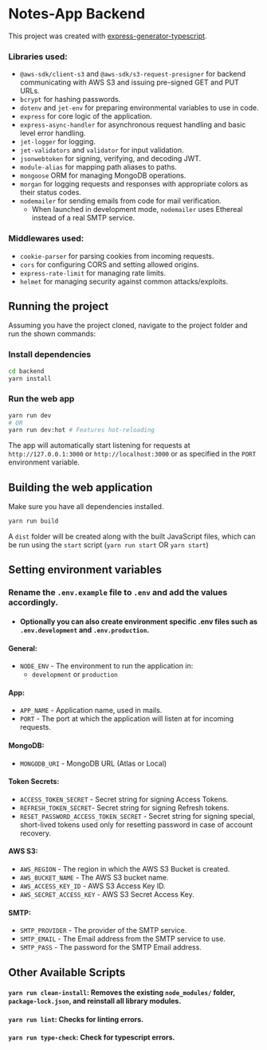 # Notes-App Backend

This project was created with [express-generator-typescript](https://github.com/seanpmaxwell/express-generator-typescript).

### Libraries used:
- `@aws-sdk/client-s3` and `@aws-sdk/s3-request-presigner` for backend communicating with AWS S3 and issuing pre-signed GET and PUT URLs.
- `bcrypt` for hashing passwords.
- `dotenv` and `jet-env` for preparing environmental variables to use in code.
- `express` for core logic of the application.
- `express-async-handler` for asynchronous request handling and basic level error handling.
- `jet-logger` for logging.
- `jet-validators` and `validator` for input validation.
- `jsonwebtoken` for signing, verifying, and decoding JWT.
- `module-alias` for mapping path aliases to paths.
- `mongoose` ORM for managing MongoDB operations.
- `morgan` for logging requests and responses with appropriate colors as their status codes.
- `nodemailer` for sending emails from code for mail verification.
    - When launched in development mode, `nodemailer` uses Ethereal instead of a real SMTP service.

### Middlewares used:
- `cookie-parser` for parsing cookies from incoming requests.
- `cors` for configuring CORS and setting allowed origins.
- `express-rate-limit` for managing rate limits.
- `helmet` for managing security against common attacks/exploits.

## Running the project
Assuming you have the project cloned, navigate to the project folder and run the shown commands:
### Install dependencies
```bash
cd backend
yarn install
```

### Run the web app
```bash
yarn run dev
# OR
yarn run dev:hot # Features hot-reloading
```

The app will automatically start listening for requests at `http://127.0.0.1:3000` or `http://localhost:3000` or as specified in the `PORT` environment variable.

## Building the web application
Make sure you have all dependencies installed.

```bash
yarn run build
```
A `dist` folder will be created along with the built JavaScript files, which can be run using the `start` script (`yarn run start` OR `yarn start`)

## Setting environment variables
### Rename the `.env.example` file to `.env` and add the values accordingly.
- #### Optionally you can also create environment specific .env files such as `.env.development` and `.env.production`.
#### General:
- `NODE_ENV` - The environment to run the application in:
    - `development` or `production`
#### App:
- `APP_NAME` - Application name, used in mails.
- `PORT` - The port at which the application will listen at for incoming requests.
#### MongoDB:
- `MONGODB_URI` - MongoDB URL (Atlas or Local)
#### Token Secrets:
- `ACCESS_TOKEN_SECRET` - Secret string for signing Access Tokens.
- `REFRESH_TOKEN_SECRET`- Secret string for signing Refresh tokens.
- `RESET_PASSWORD_ACCESS_TOKEN_SECRET` - Secret string for signing special, short-lived tokens used only for resetting password in case of account recovery.

#### AWS S3:
- `AWS_REGION` - The region in which the AWS S3 Bucket is created.
- `AWS_BUCKET_NAME` - The AWS S3 bucket name.
- `AWS_ACCESS_KEY_ID` - AWS S3 Access Key ID.
- `AWS_SECRET_ACCESS_KEY` - AWS S3 Secret Access Key.

#### SMTP:
- `SMTP_PROVIDER` - The provider of the SMTP service.
- `SMTP_EMAIL` - The Email address from the SMTP service to use.
- `SMTP_PASS` - The password for the SMTP Email address.

## Other Available Scripts
#### `yarn run clean-install`: Removes the existing `node_modules/` folder, `package-lock.json`, and reinstall all library modules.
#### `yarn run lint`: Checks for linting errors.
#### `yarn run type-check`: Check for typescript errors.